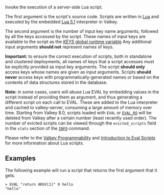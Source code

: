 Invoke the execution of a server-side Lua script.

The first argument is the script's source code.
Scripts are written in [Lua](https://lua.org) and executed by the embedded [Lua 5.1](../topics/lua-api.md) interpreter in Valkey.

The second argument is the number of input key name arguments, followed by all the keys accessed by the script.
These names of input keys are available to the script as the [_KEYS_ global runtime variable](../topics/lua-api.md#the-keys-global-variable)
Any additional input arguments **should not** represent names of keys.

**Important:**
to ensure the correct execution of scripts, both in standalone and clustered deployments, all names of keys that a script accesses must be explicitly provided as input key arguments.
The script **should only** access keys whose names are given as input arguments.
Scripts **should never** access keys with programmatically-generated names or based on the contents of data structures stored in the database.

**Note:**
in some cases, users will abuse Lua EVAL by embedding values in the script instead of providing them as argument, and thus generating a different script on each call to EVAL.
These are added to the Lua interpreter and cached to valkey-server, consuming a large amount of memory over time.
Starting from Valkey 8.0, scripts loaded with `EVAL` or [`EVAL_RO`](eval_ro.md) will be deleted from Valkey after a certain number (least recently used order).
The number of evicted scripts can be viewed through the `evicted_scripts` field in the `stats` section of the [`INFO`](info.md) command.

Please refer to the [Valkey Programmability](../topics/programmability.md) and [Introduction to Eval Scripts](../topics/eval-intro.md) for more information about Lua scripts.

## Examples

The following example will run a script that returns the first argument that it gets.

```
> EVAL "return ARGV[1]" 0 hello
"hello"
```
